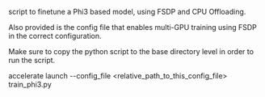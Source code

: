 script to finetune a Phi3 based model, using FSDP and CPU Offloading. 

Also provided is the config file that enables multi-GPU training using FSDP in the correct configuration. 

Make sure to copy the python script to the base directory level in order to run the script. 

accelerate launch --config_file <relative_path_to_this_config_file> train_phi3.py
